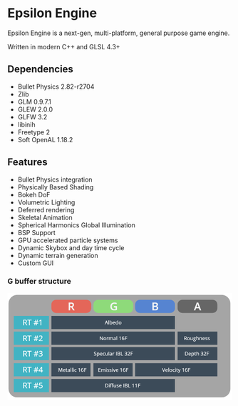 # Epsilon Engine

Epsilon Engine is a next-gen, multi-platform, general purpose game engine.

Written in modern C++ and GLSL 4.3+

## Dependencies

* Bullet Physics 2.82-r2704
* Zlib
* GLM 0.9.7.1 
* GLEW 2.0.0
* GLFW 3.2
* libinih
* Freetype 2
* Soft OpenAL 1.18.2

## Features

* Bullet Physics integration
* Physically Based Shading
* Bokeh DoF
* Volumetric Lighting
* Deferred rendering
* Skeletal Animation
* Spherical Harmonics Global Illumination
* BSP Support
* GPU accelerated particle systems
* Dynamic Skybox and day time cycle
* Dynamic terrain generation
* Custom GUI

### G buffer structure

![Epsilon%20Engine/media/G-Buffer.png](Epsilon%20Engine/media/G-Buffer.png)
